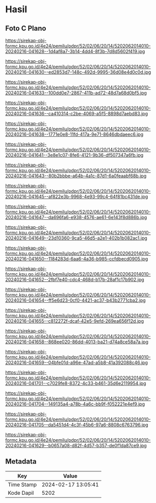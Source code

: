 # Hasil

## Foto C Plano

https://sirekap-obj-formc.kpu.go.id/4e24/pemilu/pdpr/52/02/06/20/14/5202062014010-20240216-041628--1d4af8a7-3b14-4dd4-8f3b-7d8d5602f419.jpg

https://sirekap-obj-formc.kpu.go.id/4e24/pemilu/pdpr/52/02/06/20/14/5202062014010-20240216-041630--ed2853d7-148c-492d-9995-36d08e4d0c0d.jpg

https://sirekap-obj-formc.kpu.go.id/4e24/pemilu/pdpr/52/02/06/20/14/5202062014010-20240216-041633--100dd0e7-2867-411b-ad72-48d7a68d0bf5.jpg

https://sirekap-obj-formc.kpu.go.id/4e24/pemilu/pdpr/52/02/06/20/14/5202062014010-20240216-041636--ca410314-c2be-4069-a5f5-8898d7aebd83.jpg

https://sirekap-obj-formc.kpu.go.id/4e24/pemilu/pdpr/52/02/06/20/14/5202062014010-20240216-041638--1771e0e8-11fd-417a-9e71-8646dbdaeec6.jpg

https://sirekap-obj-formc.kpu.go.id/4e24/pemilu/pdpr/52/02/06/20/14/5202062014010-20240216-041641--3e8e1c07-8fe6-4121-9b36-df507347a6fb.jpg

https://sirekap-obj-formc.kpu.go.id/4e24/pemilu/pdpr/52/02/06/20/14/5202062014010-20240216-041643--80b2bbbe-a64b-4a1c-87d1-6a0feaabf68b.jpg

https://sirekap-obj-formc.kpu.go.id/4e24/pemilu/pdpr/52/02/06/20/14/5202062014010-20240216-041645--af822e3b-9968-4e93-99c4-64f81bc431de.jpg

https://sirekap-obj-formc.kpu.go.id/4e24/pemilu/pdpr/52/02/06/20/14/5202062014010-20240216-041647--da696fa6-e938-4576-ae61-6e143f8d886b.jpg

https://sirekap-obj-formc.kpu.go.id/4e24/pemilu/pdpr/52/02/06/20/14/5202062014010-20240216-041649--23d10360-9ca5-46d5-a2e1-402b1b082ac1.jpg

https://sirekap-obj-formc.kpu.go.id/4e24/pemilu/pdpr/52/02/06/20/14/5202062014010-20240216-041650--1184283d-6aa6-4a36-b985-ccfdbecd0905.jpg

https://sirekap-obj-formc.kpu.go.id/4e24/pemilu/pdpr/52/02/06/20/14/5202062014010-20240216-041652--2fbf7e40-cdc4-468d-b17b-28af1c17b902.jpg

https://sirekap-obj-formc.kpu.go.id/4e24/pemilu/pdpr/52/02/06/20/14/5202062014010-20240216-041654--ff5e6d23-0cf0-4421-ac37-b43b2771cba2.jpg

https://sirekap-obj-formc.kpu.go.id/4e24/pemilu/pdpr/52/02/06/20/14/5202062014010-20240216-041655--c812272f-dcaf-42e5-9efd-269ea656f12d.jpg

https://sirekap-obj-formc.kpu.go.id/4e24/pemilu/pdpr/52/02/06/20/14/5202062014010-20240216-041658--868ee020-86dd-4013-ba21-d74a8ce58a7a.jpg

https://sirekap-obj-formc.kpu.go.id/4e24/pemilu/pdpr/52/02/06/20/14/5202062014010-20240216-041659--04bfe01d-a96e-47ad-a5b8-41a392088c46.jpg

https://sirekap-obj-formc.kpu.go.id/4e24/pemilu/pdpr/52/02/06/20/14/5202062014010-20240216-041701--c7029fe8-8372-4c33-b461-35d6e2119954.jpg

https://sirekap-obj-formc.kpu.go.id/4e24/pemilu/pdpr/52/02/06/20/14/5202062014010-20240216-041704--149135a4-a78b-4a6c-bb9f-f052221e4ef9.jpg

https://sirekap-obj-formc.kpu.go.id/4e24/pemilu/pdpr/52/02/06/20/14/5202062014010-20240216-041705--da5451d4-4c3f-45b6-97a6-8808c6763796.jpg

https://sirekap-obj-formc.kpu.go.id/4e24/pemilu/pdpr/52/02/06/20/14/5202062014010-20240216-041629--b0657a08-d82f-4d57-b357-de0f1da87ce9.jpg


## Metadata

| Key        | Value               |
| ---------- | ------------------- |
| Time Stamp | 2024-02-17 13:05:41 |
| Kode Dapil | 5202                |



